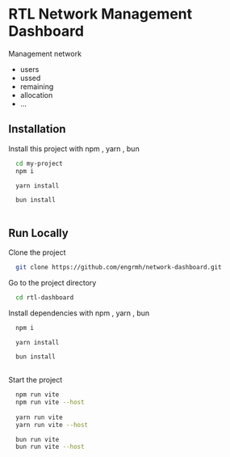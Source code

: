 
# RTL Network Management Dashboard

Management network 
- users
- ussed
- remaining
- allocation
- ...


## Installation

Install this project with npm , yarn , bun

```bash
  cd my-project
  npm i

  yarn install

  bun install
  
```
    
## Run Locally

Clone the project

```bash
  git clone https://github.com/engrmh/network-dashboard.git
```

Go to the project directory

```bash
  cd rtl-dashboard
```

Install dependencies with npm , yarn , bun

```bash
  npm i

  yarn install

  bun install
  
```

Start the project

```bash
  npm run vite
  npm run vite --host
  
  yarn run vite
  yarn run vite --host

  bun run vite
  bun run vite --host
```

